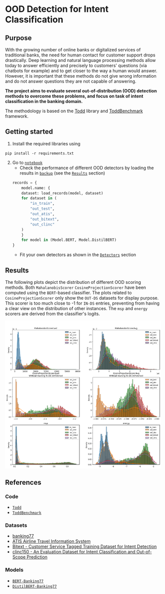 # OOD Detection for Intent Classification 

## Purpose

With the growing number of online banks or digitalized services of traditional banks, the need for human contact for customer support drops drastically. Deep learning and natural language processing methods allow today to answer efficiently and precisely to customers' questions (via chatbots for example) and to get closer to the way a human would answer. However, it is important that these methods do not give wrong information and do not answer questions they are not capable of answering. 

**The project aims to evaluate several out-of-distribution (OOD) detection methods to overcome these problems, and focus on task of intent classification in the banking domain.**

The methodology is based on the [Todd](https://github.com/icannos/Todd) library and [ToddBenchmark](https://github.com/icannos/ToddBenchmark) framework. 

## Getting started

1. Install the required libraries using
```
pip install -r requirements.txt
```

2. Go to [`notebook`](notebook.ipynb)
    - Check the performance of different OOD detectors by loading the results in [`backup`](backup) (see the [`Results`]((notebook.ipynb)) section)
    ```python 
    records = {
        model.name: {
        dataset: load_records(model, dataset)
        for dataset in (
            "in_train", 
            "out_test", 
            "out_atis", 
            "out_bitext", 
            "out_clinc"
        )
        }
        for model in (Model.BERT, Model.DistilBERT)
    }
    ```
    - Fit your own detectors as shown in the [`Detectors`]((notebook.ipynb)) section 

## Results

The following plots depict the distribution of different OOD scoring methods. Both `MahalanobisScorer` `CosineProjectionScorer` have been computed using the `BERT`-based classifier. The plots related to `CosineProjectionScorer` only show the `OUT-DS` datasets for display purpose. This scorer is too much close to -1 for `IN-DS` entries, preventing from having a clear view on the distribution of other instances. The `msp` and `energy` scorers are derived from the classifier's logits. 

![](imgs/distrib_bert_all_datasets.png)

## References

### Code

- [`Todd`](https://github.com/icannos/Todd)
- [`ToddBenchmark`](https://github.com/icannos/ToddBenchmark)

### Datasets

- [banking77](https://huggingface.co/datasets/banking77)
- [ATIS Airline Travel Information System](https://www.kaggle.com/datasets/hassanamin/atis-airlinetravelinformationsystem) 
- [Bitext - Customer Service Tagged Training Dataset for Intent Detection](https://github.com/bitext/customer-support-intent-detection-training-dataset)
- [clinc150 - An Evaluation Dataset for Intent Classification and Out-of-Scope Prediction](https://github.com/clinc/oos-eval)

### Models

- [`BERT-Banking77`](https://huggingface.co/philschmid/BERT-Banking77) 
- [`DistilBERT-Banking77`](https://huggingface.co/philschmid/DistilBERT-Banking77)